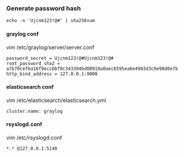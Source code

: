 ### Generate password hash
```
echo -n 'Ujcnm123!@#' | sha256sum
```

#### graylog conf
vim /etc/graylog/server/server.conf 

```
password_secret = Ujcnm123!@#Ujcnm123!@#
root_password_sha2 = a7b70cef6a16f9ecc6bf0c343394bd00918a0aec6595ea6e4903d3c0e98d0e7b
http_bind_address = 127.0.0.1:9000
```

#### elasticsearch conf

vim /etc/elasticsearch/elasticsearch.yml

```
cluster.name: graylog
```

#### rsyslogd.conf

vim /etc/rsyslogd.conf 
```
*.* @127.0.0.1:5140
```
